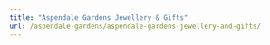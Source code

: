 ```yaml
---
title: "Aspendale Gardens Jewellery & Gifts"
url: /aspendale-gardens/aspendale-gardens-jewellery-and-gifts/
---
```

